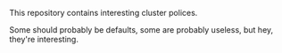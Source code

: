 This repository contains interesting cluster polices.

Some should probably be defaults, some are probably useless, but hey, they're interesting.
